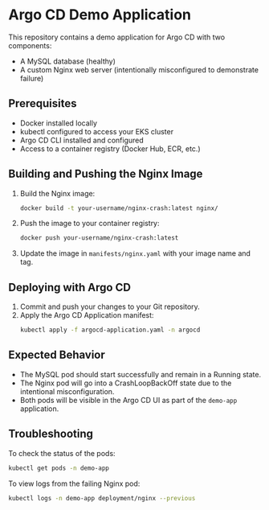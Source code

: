 # Argo CD Demo Application

This repository contains a demo application for Argo CD with two components:
- A MySQL database (healthy)
- A custom Nginx web server (intentionally misconfigured to demonstrate failure)

## Prerequisites

- Docker installed locally
- kubectl configured to access your EKS cluster
- Argo CD CLI installed and configured
- Access to a container registry (Docker Hub, ECR, etc.)

## Building and Pushing the Nginx Image

1. Build the Nginx image:
   ```bash
   docker build -t your-username/nginx-crash:latest nginx/
   ```

2. Push the image to your container registry:
   ```bash
   docker push your-username/nginx-crash:latest
   ```

3. Update the image in `manifests/nginx.yaml` with your image name and tag.

## Deploying with Argo CD

1. Commit and push your changes to your Git repository.
2. Apply the Argo CD Application manifest:
   ```bash
   kubectl apply -f argocd-application.yaml -n argocd
   ```

## Expected Behavior

- The MySQL pod should start successfully and remain in a Running state.
- The Nginx pod will go into a CrashLoopBackOff state due to the intentional misconfiguration.
- Both pods will be visible in the Argo CD UI as part of the `demo-app` application.

## Troubleshooting

To check the status of the pods:
```bash
kubectl get pods -n demo-app
```

To view logs from the failing Nginx pod:
```bash
kubectl logs -n demo-app deployment/nginx --previous
```
